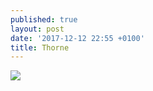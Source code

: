 ```yaml
---
published: true
layout: post
date: '2017-12-12 22:55 +0100'
title: Thorne
---
```

<a href="http://www.27bslash6.com/princess.html"><img src="http://www.27bslash6.com/images/wiop_promo_raccoonflat3.jpg">
